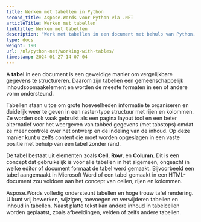 ```yaml
---
title: Werken met tabellen in Python
second_title: Aspose.Words voor Python via .NET
articleTitle: Werken met tabellen
linktitle: Werken met tabellen
description: "Werk met tabellen in een document met behulp van Python. Inleiding tot het werk met tabellen en tabellen in Aspose.Words voor Python."
type: docs
weight: 190
url: /nl/python-net/working-with-tables/
timestamp: 2024-01-27-14-07-04
---
```


A **tabel** in een document is een geweldige manier om vergelijkbare gegevens te structureren. Daarom zijn tabellen een gemeenschappelijk inhoudsopmaakelement en worden de meeste formaten in een of andere vorm ondersteund.

Tabellen staan u toe om grote hoeveelheden informatie te organiseren en duidelijk weer te geven in een raster-type structuur met rijen en kolommen. Ze worden ook vaak gebruikt als een pagina layout tool en een beter alternatief voor het weergeven van tabbed gegevens (met tabstops) omdat ze meer controle over het ontwerp en de indeling van de inhoud. Op deze manier kunt u zelfs content die moet worden opgeslagen in een vaste positie met behulp van een tabel zonder rand.

De tabel bestaat uit elementen zoals **Cell**, **Row**, en **Column**. Dit is een concept dat gebruikelijk is voor alle tabellen in het algemeen, ongeacht in welke editor of document formaat de tabel werd gemaakt. Bijvoorbeeld een tabel aangemaakt in Microsoft Word of een tabel gemaakt in een HTML-document zou voldoen aan het concept van cellen, rijen en kolommen.

Aspose.Words volledig ondersteunt tabellen en hoge trouw tafel rendering. U kunt vrij bewerken, wijzigen, toevoegen en verwijderen tabellen en inhoud in tabellen. Naast platte tekst kan andere inhoud in tabelcellen worden geplaatst, zoals afbeeldingen, velden of zelfs andere tabellen.
